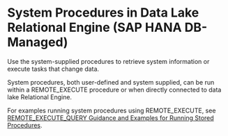 <!-- loiobd463cb19286429886d3cebd23efc3d5 -->

# System Procedures in Data Lake Relational Engine \(SAP HANA DB-Managed\)

Use the system-supplied procedures to retrieve system information or execute tasks that change data.



System procedures, both user-defined and system supplied, can be run within a REMOTE\_EXECUTE procedure or when directly connected to data lake Relational Engine.

For examples running system procedures using REMOTE\_EXECUTE, see [REMOTE\_EXECUTE\_QUERY Guidance and Examples for Running Stored Procedures](remote-execute-query-guidance-and-examples-for-running-stored-procedures-3e7f86d.md).

